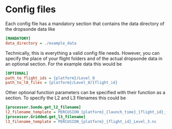 # Config files

Each config file has a mandatory section that contains the data directory of the dropsonde data like
```ini
[MANDATORY]
data_directory = ./example_data
```
Technically, this is everything a valid config file needs. However, you can specify the place of your flight folders and of the actual dropsonde data in an optional section. For the example data this would be
```ini
[OPTIONAL]
path_to_flight_ids = {platform}/Level_0
path_to_l0_files = {platform}/Level_0/{flight_id}
```

Other optional function parameters can be specified with their function as a section. To specify the L2 and L3 filenames this could be
```ini
[processor.Sonde.get_l2_filename]
l2_filename_template = PERCUSION_{platform}_{launch_time}_{flight_id}_{serial_id}_Level_2.nc
[processor.Gridded.get_l3_filename]
l3_filename_template = PERCUSION_{platform}_{flight_id}_Level_3.nc

```
